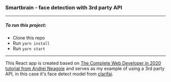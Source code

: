 ### Smartbrain - face detection with 3rd party API
---

##### To run this project:
* Clone this repo
* Run `yarn install`
* Run `yarn start`
---

This React app is created based on [The Complete Web Developer in 2020 tutorial from Andrei Neagoie] and serves as my example of using a 3rd party API, in this case it's face detect model from [clarifai].

[The Complete Web Developer in 2020 tutorial from Andrei Neagoie]: https://www.udemy.com/course/the-complete-web-developer-zero-to-mastery/
[clarifai]: https://www.clarifai.com/
